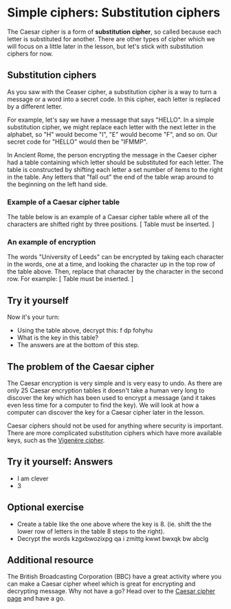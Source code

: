 # Simple ciphers: Substitution ciphers
The Caesar cipher is a form of **substitution cipher**, so called because each letter is substituted for another. There are other types of cipher which we will focus on a little later in the lesson, but let's stick with substitution ciphers for now.  

## Substitution ciphers
As you saw with the Ceaser cipher,  a substitution cipher is a way to turn a message or a word into a secret code. In this cipher, each letter is replaced by a different letter.

For example, let's say we have a message that says "HELLO". In a simple substitution cipher, we might replace each letter with the next letter in the alphabet, so "H" would become "I", "E" would become "F", and so on. Our secret code for "HELLO" would then be "IFMMP".

In Ancient Rome, the person encrypting the message in the Caeser cipher had a table containing which letter should be substituted for each letter. The table is constructed by shifting each letter a set number of items to the right in the table. Any letters that "fall out" the end of the table wrap around to the beginning on the left hand side. 

### Example of a Caesar cipher table
The table below is an example of a Caesar cipher table where all of the characters are shifted right by three positions.
[ Table must be inserted. ]

### An example of encryption
The words "University of Leeds" can be encrypted by taking each character in the words, one at a time, and looking the character up in the top row of the table above. Then, replace that character by the character in the second row. For example:
[ Table must be inserted. ]

## Try it yourself
Now it's your turn:  

- Using the table above, decrypt this: f dp fohyhu
- What is the key in this table?
- The answers are at the bottom of this step.

## The problem of the Caesar cipher
The Caesar encryption is very simple and is very easy to undo. As there are only 25 Caesar encryption tables it doesn't take a human very long to discover the key which has been used to encrypt a message (and it takes even less time for a computer to find the key). We will look at how a computer can discover the key for a Caesar cipher later in the lesson.

Caesar ciphers should not be used for anything where security is important. There are more complicated substitution ciphers which have more available keys, such as the [Vigenère cipher](https://en.wikipedia.org/wiki/Vigen%C3%A8re_cipher).

## Try it yourself: Answers
- I am clever
- 3

## Optional exercise
- Create a table like the one above where the key is 8. (ie. shift the the lower row of letters in the table 8 steps to the right).
- Decrypt the words kzgxbwozixpg qa i zmittg kwwt bwxqk bw abclg

## Additional resource
The British Broadcasting Corporation (BBC) have a great activity where you can make a Caesar cipher wheel which is great for encrypting and decrypting message. Why not have a go? Head over to the [Caesar cipher page](https://www.bbc.co.uk/bitesize/articles/z6pcg7h) and have a go.
